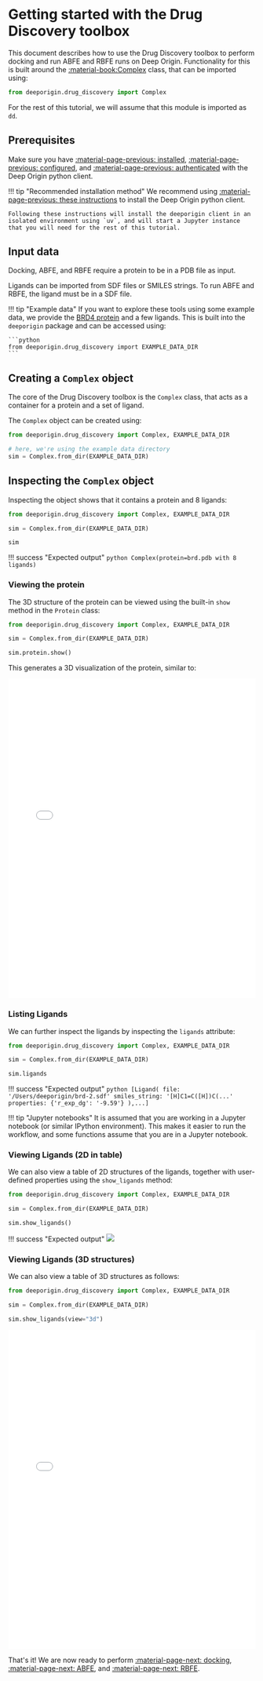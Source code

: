 # Getting started with the Drug Discovery toolbox

This document describes how to use the Drug Discovery toolbox to perform docking and run ABFE and RBFE runs on Deep Origin. Functionality for this is built around the [:material-book:Complex](../ref/complex.md) class, that can be imported using:

```python
from deeporigin.drug_discovery import Complex
```

For the rest of this tutorial, we will assume that this module is imported as `dd`. 

## Prerequisites 

Make sure you have [:material-page-previous: installed](../../install.md), [:material-page-previous: configured](../../configure.md), and [:material-page-previous: authenticated](../../how-to/auth.md) with the Deep Origin python client.

!!! tip "Recommended installation method" 
    We recommend using [:material-page-previous: these instructions](../../install.md#recommended-installation) to install the Deep Origin python client.

    Following these instructions will install the deeporigin client in an isolated environment using `uv`, and will start a Jupyter instance that you will need for the rest of this tutorial.


## Input data

Docking, ABFE, and RBFE require a protein to be in a PDB file as input.

Ligands can be imported from SDF files or SMILES strings. To run ABFE and RBFE, the ligand must be in a SDF file.

!!! tip "Example data"
    If you want to explore these tools using some example data, we provide the [BRD4 protein](https://pubs.acs.org/doi/10.1021/acs.jctc.0c00660) and a few ligands. This is built into the `deeporigin` package and can be accessed using:

    ```python
    from deeporigin.drug_discovery import EXAMPLE_DATA_DIR
    ```

## Creating a `Complex` object

The core of the Drug Discovery toolbox is the `Complex` class, that acts as a container for a protein and a set of ligand.

The `Complex` object can be created using:

```python
from deeporigin.drug_discovery import Complex, EXAMPLE_DATA_DIR

# here, we're using the example data directory
sim = Complex.from_dir(EXAMPLE_DATA_DIR)
```

## Inspecting the `Complex` object

Inspecting the object shows that it contains a protein and 8 ligands:

```python
from deeporigin.drug_discovery import Complex, EXAMPLE_DATA_DIR

sim = Complex.from_dir(EXAMPLE_DATA_DIR)

sim
```


!!! success "Expected output"
    ```python
    Complex(protein=brd.pdb with 8 ligands)
    ```

### Viewing the protein

The 3D structure of the protein can be viewed using the built-in `show` method in the `Protein` class:

```python
from deeporigin.drug_discovery import Complex, EXAMPLE_DATA_DIR

sim = Complex.from_dir(EXAMPLE_DATA_DIR)

sim.protein.show()
```

This generates a 3D visualization of the protein, similar to:

<iframe 
    src="../how-to/protein.html" 
    width="100%" 
    height="650" 
    style="border:none;"
    title="Protein visualization"
></iframe>


### Listing Ligands

We can further inspect the ligands by inspecting the `ligands` attribute:

```python
from deeporigin.drug_discovery import Complex, EXAMPLE_DATA_DIR

sim = Complex.from_dir(EXAMPLE_DATA_DIR)

sim.ligands
```

!!! success "Expected output"
    ```python
    [Ligand(
      file: '/Users/deeporigin/brd-2.sdf'
       smiles_string: '[H]C1=C([H])C(...'
       properties: {'r_exp_dg': '-9.59'}
    ),...]
    ```

!!! tip "Jupyter notebooks"
    It is assumed that you are working in a Jupyter notebook (or similar IPython environment). This makes it easier to run the workflow, and some functions assume that you are in a Jupyter notebook.


### Viewing Ligands (2D in table)

We can also view a table of 2D structures of the ligands, together with user-defined properties using the `show_ligands` method:

```python
from deeporigin.drug_discovery import Complex, EXAMPLE_DATA_DIR

sim = Complex.from_dir(EXAMPLE_DATA_DIR)

sim.show_ligands()
```

!!! success "Expected output"
    ![](../../images/tools/ligands.png)


### Viewing Ligands (3D structures)

We can also view a table of 3D structures as follows:

```python
from deeporigin.drug_discovery import Complex, EXAMPLE_DATA_DIR

sim = Complex.from_dir(EXAMPLE_DATA_DIR)

sim.show_ligands(view="3d")
```


<iframe 
    src="../how-to/brd-ligands.html" 
    width="100%" 
    height="650" 
    style="border:none;"
    title="Protein visualization"
></iframe>



That's it! We are now ready to perform [:material-page-next: docking](./docking.md), [:material-page-next: ABFE](./abfe.md), and [:material-page-next: RBFE](./rbfe.md).


